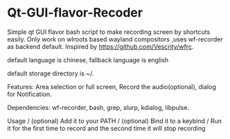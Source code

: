 # Qt-GUI-flavor-Recoder
Simple qt GUI flavor bash script to make recording screen by shortcuts easily. Only work on wlroots based wayland compositors ,uses wf-recorder as backend default.  Inspired by https://github.com/Vescrity/wfrc. 

default language is chinese, fallback language is english

default storage directory is ~/.

Features:
 Area selection or full screen,
 Record the audio(optional),
 dialog for Notification.


Dependencies:
wf-recorder,
bash,
grep,
slurp,
kdialog,
libpulse.

Usage /
(optional) Add it to your PATH /
(optional) Bind it to a keybind /
Run it for the first time to record and the second time it will stop recording 
